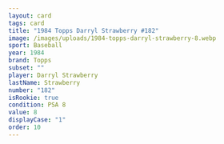 ```yaml
---
layout: card
tags: card
title: "1984 Topps Darryl Strawberry #182"
image: /images/uploads/1984-topps-darryl-strawberry-8.webp
sport: Baseball
year: 1984
brand: Topps
subset: ""
player: Darryl Strawberry
lastName: Strawberry
number: "182"
isRookie: true
condition: PSA 8
value: 8
displayCase: "1"
order: 10
---
```

